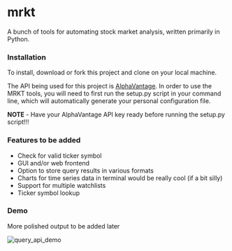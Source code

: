 # mrkt

A bunch of tools for automating stock market analysis, written primarily in Python. 

### Installation

To install, download or fork this project and clone on your local machine. 

The API being used for this project is [AlphaVantage](https://www.alphavantage.co/). In order to use the MRKT tools, you will need to first run the setup.py script in your command line, which will automatically generate your personal configuration file. 

**NOTE** - Have your AlphaVantage API key ready before running the setup.py script!!!

### Features to be added

* Check for valid ticker symbol
* GUI and/or web frontend
* Option to store query results in various formats
* Charts for time series data in terminal would be really cool (if a bit silly)
* Support for multiple watchlists
* Ticker symbol lookup

### Demo

More polished output to be added later

![query_api_demo](https://user-images.githubusercontent.com/30785626/122626144-98431080-d05d-11eb-9146-1ce982450d6c.gif)

